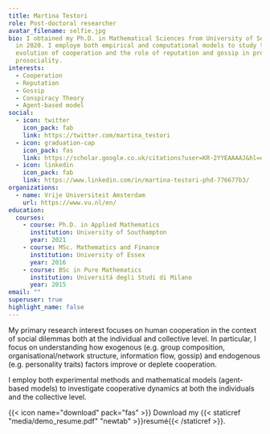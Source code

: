 ```yaml
---
title: Martina Testori
role: Post-doctoral researcher
avatar_filename: selfie.jpg
bio: I obtained my Ph.D. in Mathematical Sciences from University of Southampton
  in 2020. I employe both empirical and computational models to study the
  evolution of cooperation and the role of reputation and gossip in promoting
  prosociality.
interests:
  - Cooperation
  - Reputation
  - Gossip
  - Conspiracy Theory
  - Agent-based model
social:
  - icon: twitter
    icon_pack: fab
    link: https://twitter.com/martina_testori
  - icon: graduation-cap
    icon_pack: fas
    link: https://scholar.google.co.uk/citations?user=KR-2YYEAAAAJ&hl=en
  - icon: linkedin
    icon_pack: fab
    link: https://www.linkedin.com/in/martina-testori-phd-776677b3/
organizations:
  - name: Vrije Universiteit Amsterdam
    url: https://www.vu.nl/en/
education:
  courses:
    - course: Ph.D. in Applied Mathematics
      institution: University of Southampton
      year: 2021
    - course: MSc. Mathematics and Finance
      institution: University of Essex
      year: 2016
    - course: BSc in Pure Mathematics
      institution: Universitá degli Studi di Milano
      year: 2015
email: ""
superuser: true
highlight_name: false
---
```

My primary research interest focuses on human cooperation in the context of social dilemmas both at the individual and collective level. In particular, I focus on understanding how exogenous (e.g. group composition, organisational/network structure, information flow, gossip) and endogenous (e.g. personality traits) factors improve or deplete cooperation. 

I employ both experimental methods and mathematical models (agent-based models) to investigate cooperative dynamics at both the individuals and the collective level.

{{< icon name="download" pack="fas" >}} Download my {{< staticref "media/demo_resume.pdf" "newtab" >}}resumé{{< /staticref >}}.